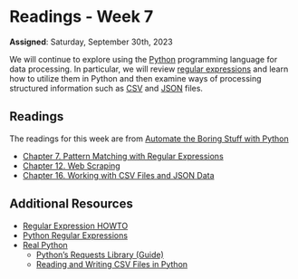 # Readings - Week 7

**Assigned**: Saturday, September 30th, 2023

We will continue to explore using the [Python](https://www.python.org/) programming language for data processing. In particular, we will review [regular expressions](https://en.wikipedia.org/wiki/Regular_expression) and learn how to utilize them in Python and then examine ways of processing structured information such as [CSV](https://en.wikipedia.org/wiki/Comma-separated_values) and [JSON](https://www.json.org/) files.


## Readings

The readings for this week are from [Automate the Boring Stuff with Python](https://automatetheboringstuff.com/)

* [Chapter 7. Pattern Matching with Regular Expressions](https://automatetheboringstuff.com/2e/chapter7/)
* [Chapter 12. Web Scraping](https://automatetheboringstuff.com/2e/chapter12/)
* [Chapter 16. Working with CSV Files and JSON Data](https://automatetheboringstuff.com/2e/chapter16/)

## Additional Resources


* [Regular Expression HOWTO](https://docs.python.org/3/howto/regex.html)
* [Python Regular Expressions](https://developers.google.com/edu/python/regular-expressions)
* [Real Python](https://realpython.com/)
   * [Python’s Requests Library (Guide)](https://realpython.com/python-requests/)
   * [Reading and Writing CSV Files in Python](https://realpython.com/python-csv/)